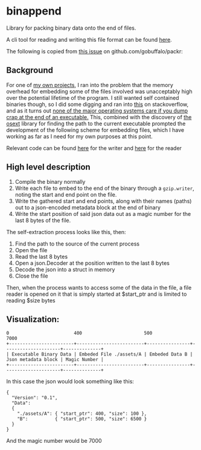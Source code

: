 # binappend
Library for packing binary data onto the end of files.

A cli tool for reading and writing this file format can be found [here](https://github.com/yourfin/binappend-cli).

The following is copied from [this issue](https://github.com/gobuffalo/packr/issues/74) on github.com/gobuffalo/packr:

## Background
For one of [my own projects](https://github.com/yourfin/transcodebot), I ran into the problem that the memory overhead for embedding some of the files involved was unacceptably high over the potential lifetime of the program. I still wanted self contained binaries though, so I did some digging and ran into [this](https://stackoverflow.com/questions/5795446/appending-data-to-an-exe) on stackoverflow, and as it turns out [none of the major operating systems care if you dump crap at the end of an executable.](https://oroboro.com/packing-data-compiled-binar/) This, combined with the discovery of [the osext](https://github.com/kardianos/osext) library for finding the path to the current executable prompted the development of the following scheme for embedding files, which I have working as far as I need for my own purposes at this point.

Relevant code can be found [here](https://github.com/YourFin/transcodebot/blob/77a5a9dc6b79686248d921d8f5caa2607226b9f0/build/file-insertion.go) for the writer and [here](https://github.com/YourFin/transcodebot/blob/77a5a9dc6b79686248d921d8f5caa2607226b9f0/build/appendReader.go) for the reader

## High level description

1. Compile the binary normally
2. Write each file to embed to the end of the binary through a `gzip.writer`, noting the start and end point on the file.
3. Write the gathered start and end points, along with their names (paths) out to a json-encoded metadata block at the end of binary
4. Write the start position of said json data out as a magic number for the last 8 bytes of the file.

The self-extraction process looks like this, then:
1. Find the path to the source of the current process
2. Open the file
3. Read the last 8 bytes
4. Open a json.Decoder at the position written to the last 8 bytes
5. Decode the json into a struct in memory
6. Close the file

Then, when the process wants to access some of the data in the file, a file reader is opened on it that is simply started at $start_ptr and is limited to reading $size bytes

## Visualization:

    0                        400                       500              7000
    +------------------------+-------------------------+----------------+---------------------+--------------+
    | Executable Binary Data | Embeded File ./assets/A | Embeded Data B | Json metadata block | Magic Number |
    +------------------------+-------------------------+----------------+---------------------+--------------+

In this case the json would look something like this:

    {
      "Version": "0.1",
      "Data":
      {
        "./assets/A": { "start_ptr": 400, "size": 100 },
        "B":          { "start_ptr": 500, "size": 6500 }
      }
    }

And the magic number would be 7000
